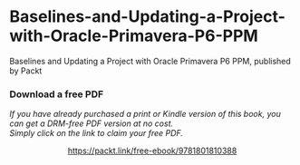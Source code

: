 # Baselines-and-Updating-a-Project-with-Oracle-Primavera-P6-PPM
Baselines and Updating a Project with Oracle Primavera P6 PPM, published by Packt
### Download a free PDF

 <i>If you have already purchased a print or Kindle version of this book, you can get a DRM-free PDF version at no cost.<br>Simply click on the link to claim your free PDF.</i>
<p align="center"> <a href="https://packt.link/free-ebook/9781801810388">https://packt.link/free-ebook/9781801810388 </a> </p>